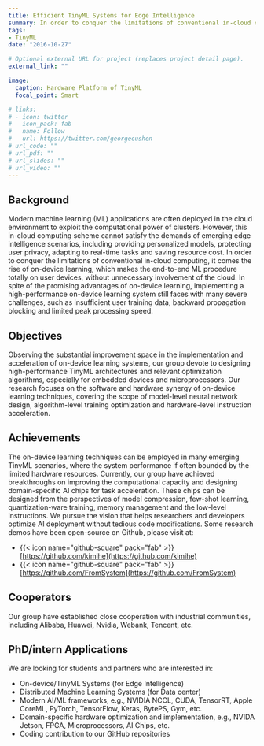 ```yaml
---
title: Efficient TinyML Systems for Edge Intelligence
summary: In order to conquer the limitations of conventional in-cloud computing, it comes the rise of on-device learning, which makes the end-to-end ML procedure totally on user devices, without unnecessary involvement of the cloud.
tags:
- TinyML
date: "2016-10-27"

# Optional external URL for project (replaces project detail page).
external_link: ""

image:
  caption: Hardware Platform of TinyML
  focal_point: Smart

# links:
# - icon: twitter
#   icon_pack: fab
#   name: Follow
#   url: https://twitter.com/georgecushen
# url_code: ""
# url_pdf: ""
# url_slides: ""
# url_video: ""
---
```


## Background

Modern machine learning (ML) applications are often deployed in the cloud environment to exploit the computational power of clusters. However, this in-cloud computing scheme cannot satisfy the demands of emerging edge intelligence scenarios, including providing personalized models, protecting user privacy, adapting to real-time tasks and saving resource cost. In order to conquer the limitations of conventional in-cloud computing, it comes the rise of on-device learning, which makes the end-to-end ML procedure totally on user devices, without unnecessary involvement of the cloud. In spite of the promising advantages of on-device learning, implementing a high-performance on-device learning system still faces with many severe challenges, such as insufficient user training data, backward propagation blocking and limited peak processing speed.

## Objectives

Observing the substantial improvement space in the implementation and acceleration of on-device learning systems, our group devote to designing high-performance TinyML architectures and relevant optimization algorithms, especially for embedded devices and microprocessors. Our research focuses on the software and hardware synergy of on-device learning techniques, covering the scope of model-level neural network design, algorithm-level training optimization and hardware-level instruction acceleration.

## Achievements

The on-device learning techniques can be employed in many emerging TinyML scenarios, where the system performance if often bounded by the limited hardware resources. Currently, our group have achieved breakthroughs on improving the computational capacity and designing domain-specific AI chips for task acceleration. These chips can be designed from the perspectives of model compression, few-shot learning, quantization-ware training, memory management and the low-level instructions. We pursue the vision that helps researchers and developers optimize AI deployment without tedious code modifications. Some research demos have been open-source on Github, please visit at:
- {{< icon name="github-square" pack="fab" >}}[https://github.com/kimihe](https://github.com/kimihe)
- {{< icon name="github-square" pack="fab" >}}[https://github.com/FromSystem](https://github.com/FromSystem)

## Cooperators

Our group have established close cooperation with industrial communities, including Alibaba, Huawei, Nvidia, Webank, Tencent, etc.

## PhD/intern Applications

We are looking for students and partners who are interested in:
- On-device/TinyML Systems (for Edge Intelligence)
- Distributed Machine Learning Systems (for Data center)
- Modern AI/ML frameworks, e.g., NVIDIA NCCL, CUDA, TensorRT, Apple CoreML, PyTorch, TensorFlow, Keras, BytePS, Gym, etc.
- Domain-specific hardware optimization and implementation, e.g., NVIDA Jetson, FPGA, Microprocessors, AI Chips, etc.
- Coding contribution to our GitHub repositories